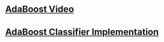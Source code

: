 # [AdaBoost Video](https://www.youtube.com/watch?v=LsK-xG1cLYA)

# [AdaBoost Classifier Implementation](https://www.kaggle.com/code/prashant111/lightgbm-classifier-in-python#2.-LightGBM-intuition-)
